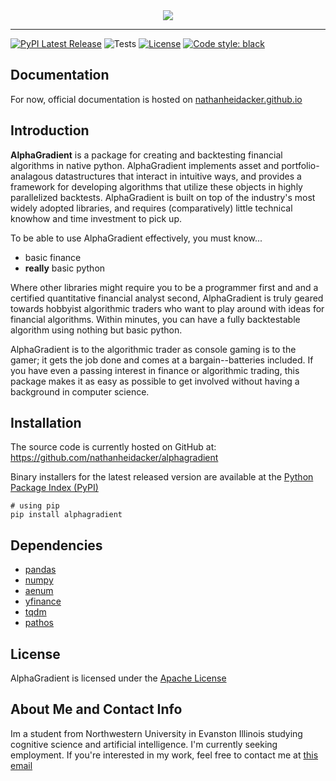 <div align="center">
  <img src="docs/_static/aglogowtext.png"><br>
</div>

-----------------

[![PyPI Latest Release](https://img.shields.io/pypi/v/alphagradient.svg)](https://pypi.org/project/pandas/)
![Tests](https://github.com/nathanheidacker/alphagradient/actions/workflows/tests.yml/badge.svg)
[![License](https://img.shields.io/pypi/l/alphagradient.svg)](https://github.com/nathanheidacker/alphagradient/blob/main/LICENSE)
[![Code style: black](https://img.shields.io/badge/code%20style-black-000000.svg)](https://github.com/psf/black)


## Documentation

For now, official documentation is hosted on [nathanheidacker.github.io](https://nathanheidacker.github.io)

## Introduction

**AlphaGradient** is a package for creating and backtesting financial algorithms in native python. AlphaGradient implements asset and portfolio-analagous datastructures that interact in intuitive ways, and provides a framework for developing algorithms that utilize these objects in highly parallelized backtests. AlphaGradient is built on top of the industry's most widely adopted libraries, and requires (comparatively) little technical knowhow and time investment to pick up.

To be able to use AlphaGradient effectively, you must know...
- basic finance
- **really** basic python

Where other libraries might require you to be a programmer first and and a certified quantitative financial analyst second, AlphaGradient is truly geared towards hobbyist algorithmic traders who want to play around with ideas for financial algorithms. Within minutes, you can have a fully backtestable algorithm using nothing but basic python.

AlphaGradient is to the algorithmic trader as console gaming is to the gamer; it gets the job done and comes at a bargain--batteries included. If you have even a passing interest in finance or algorithmic trading, this package makes it as easy as possible to get involved without having a background in computer science.

## Installation
The source code is currently hosted on GitHub at:
https://github.com/nathanheidacker/alphagradient

Binary installers for the latest released version are available at the [Python
Package Index (PyPI)](https://pypi.org/project/alphagradient)

```
# using pip
pip install alphagradient
```

## Dependencies
- [pandas](https://github.com/pandas-dev/pandas)
- [numpy](https://github.com/numpy/numpy)
- [aenum](https://github.com/ethanfurman/aenum)
- [yfinance](https://github.com/ranaroussi/yfinance)
- [tqdm](https://github.com/tqdm/tqdm)
- [pathos](https://github.com/uqfoundation/pathos)

## License
AlphaGradient is licensed under the [Apache License](LICENSE)

## About Me and Contact Info
Im a student from Northwestern University in Evanston Illinois studying cognitive science and artificial intelligence. I'm currently seeking employment. If you're interested in my work, feel free to contact me at 
[this email](nathanheidacker2022@u.northwestern.edu)
